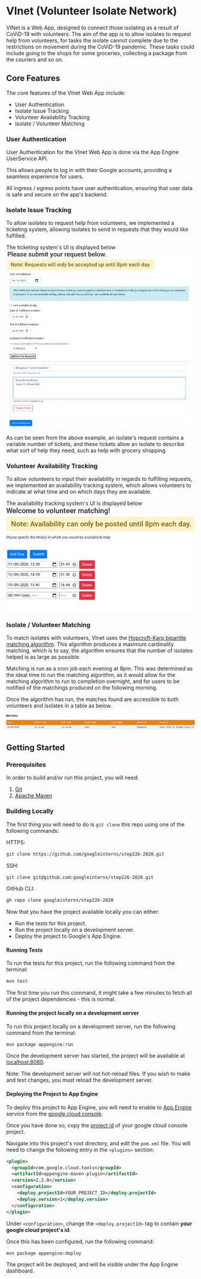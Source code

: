 # VInet (Volunteer Isolate Network)

VINet is a Web App, designed to connect those isolating as a result of CoViD-19 with volunteers. The aim of the app is to allow isolates to request help from volunteers, for tasks the isolate cannot complete due to the restrictions on movement during the CoViD-19 pandemic. These tasks could include going to the shops for some groceries, collecting a package from the couriers and so on.

## Core Features

The core features of the VInet Web App include:

- User Authentication
- Isolate Issue Tracking
- Volunteer Availability Tracking
- Isolate / Volunteer Matching

### User Authentication

User Authentication for the VInet Web App is done via the App Engine UserService API.

This allows people to log in with their Google accounts, providing a seamless experience for users.

All ingress / egress points have user authentication, ensuring that user data is safe and secure on the app's backend.

### Isolate Issue Tracking

To allow isolates to request help from volunteers, we implemented a ticketing system, allowing isolates to send in requests that they would like fulfilled.

The ticketing system's UI is displayed below ![screenshot of the request ticketing UI](screenshots/request_ticket_ui.png)

As can be seen from the above example, an isolate's request contains a variable number of tickets, and these tickets allow an isolate to describe what sort of help they need, such as help with grocery shopping.

### Volunteer Availability Tracking

To allow volunteers to input their availability in regards to fulfilling requests, we implemented an availability tracking system, which allows volunteers to indicate at what time and on which days they are available.

The availability tracking system's UI is displayed below ![screenshot of the availability tracking UI](screenshots/volunteer_availability_tracking_ui.png)

### Isolate / Volunteer Matching

To match isolates with volunteers, VInet uses the [Hopcroft-Karp bipartite matching algorithm](https://en.wikipedia.org/wiki/Hopcroft%E2%80%93Karp_algorithm). This algorithm produces a maximum cardinality matching, which is to say, the algorithm ensures that the number of isolates helped is as large as possible.

Matching is run as a cron job each evening at 8pm. This was determined as the ideal time to run the matching algorithm, as it would allow for the matching algorithm to run to completion overnight, and for users to be notified of the matchings produced on the following morning.

Once the algorithm has run, the matches found are accessible to both volunteers and isolates in a table as below.

![screenshot of matches UI](screenshots/matches.png)

## Getting Started

### Prerequisites

In order to build and/or run this project, you will need:

1. [Git](https://git-scm.com/)
2. [Apache Maven](https://maven.apache.org/)

### Building Locally

The first thing you will need to do is `git clone` this repo using one of the following commands:

HTTPS:

```bash
git clone https://github.com/googleinterns/step226-2020.git
```

SSH:

```bash
git clone git@github.com:googleinterns/step226-2020.git
```

GitHub CLI:

```bash
gh repo clone googleinterns/step226-2020
```

Now that you have the project available locally you can either:

- Run the tests for this project.
- Run the project locally on a development server.
- Deploy the project to Google's App Engine.

#### Running Tests

To run the tests for this project, run the following command from the terminal:

```bash
mvn test
```

The first time you run this command, it might take a few minutes to fetch all of the project dependencies - this is normal.

#### Running the project locally on a development server

To run this project locally on a development server, run the following command from the terminal:

```bash
mvn package appengine:run
```

Once the development server has started, the project will be available at <localhost:8080>.

Note: The development server will not hot-reload files. If you wish to make and test changes, you must reload the development server.

#### Deploying the Project to App Engine

To deploy this project to App Engine, you will need to enable to [App Engine](cloud.google.com/appengine) service from the [google cloud console](console.cloud.google.com).

Once you have done so, copy the [project id](cloud.google.com/resource-manager/docs/creating-managing-projects#identifying_projects) of your google cloud console project.

Navigate into this project's root directory, and edit the `pom.xml` file. You will need to change the following entry in the `<plugins>` section:

```xml
<plugin>
  <groupId>com.google.cloud.tools</groupId>
  <artifactId>appengine-maven-plugin</artifactId>
  <version>2.2.0</version>
  <configuration>
    <deploy.projectId>YOUR_PROJECT_ID</deploy.projectId>
    <deploy.version>1</deploy.version>
  </configuration>
</plugin>
```

Under `<configuration>`, change the `<deploy.projectId>` tag to contain **your google cloud project's id**.

Once this has been configured, run the following command:

```bash
mvn package appengine:deploy
```

The project will be deployed, and will be visible under the App Engine dashboard.
